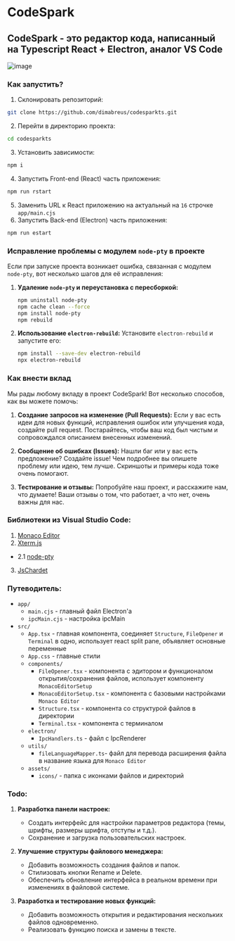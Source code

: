 # CodeSpark
## CodeSpark - это редактор кода, написанный на Typescript React + Electron, аналог VS Code

![image](https://github.com/dimabreus/codesparkts/assets/125917095/3c1d5e09-f77e-44a0-97cf-b2a16f3e6ec9)

### Как запустить?
1. Склонировать репозиторий:
```bash
git clone https://github.com/dimabreus/codesparkts.git
```
2. Перейти в директорию проекта:
```bash
cd codesparkts
```
3. Установить зависимости:
```bash
npm i
```
4. Запустить Front-end (React) часть приложения:
```bash
npm run rstart
```
5. Заменить URL к React приложению на актуальный на `16` строчке `app/main.cjs`
6. Запустить Back-end (Electron) часть приложения:
```bash
npm run estart
```



### Исправление проблемы с модулем `node-pty` в проекте

Если при запуске проекта возникает ошибка, связанная с модулем `node-pty`, вот несколько шагов для её исправления:

1. **Удаление `node-pty` и переустановка с пересборкой:**
   ```bash
   npm uninstall node-pty
   npm cache clean --force
   npm install node-pty
   npm rebuild
   ```

2. **Использование `electron-rebuild`:**
   Установите `electron-rebuild` и запустите его:
   ```bash
   npm install --save-dev electron-rebuild
   npx electron-rebuild
   ```

### Как внести вклад

Мы рады любому вкладу в проект CodeSpark! Вот несколько способов, как вы можете помочь:

1. **Создание запросов на изменение (Pull Requests):**
   Если у вас есть идеи для новых функций, исправления ошибок или улучшения кода, создайте pull request. Постарайтесь, чтобы ваш код был чистым и сопровождался описанием внесенных изменений.

2. **Сообщение об ошибках (Issues):**
   Нашли баг или у вас есть предложение? Создайте issue! Чем подробнее вы опишете проблему или идею, тем лучше. Скриншоты и примеры кода тоже очень помогают.

3. **Тестирование и отзывы:**
   Попробуйте наш проект, и расскажите нам, что думаете! Ваши отзывы о том, что работает, а что нет, очень важны для нас.

### Библиотеки из Visual Studio Code:
1. [Monaco Editor](https://www.npmjs.com/package/monaco-editor)
2. [Xterm.js](https://www.npmjs.com/package/@xterm/xterm)
- 2.1 [node-pty](https://www.npmjs.com/package/node-pty)
3. [JsChardet](https://www.npmjs.com/package/jschardet)

### Путеводитель:
- `app/`
  - `main.cjs` - главный файл Electron'a
  - `ipcMain.cjs` - настройка ipcMain
- `src/`
  - `App.tsx` - главная компонента, соединяет `Structure`, `FileOpener` и `Terminal` в одно, использует react split pane, объявляет основные переменные
  - `App.css` - главные стили
  - `components/`
    - `FileOpener.tsx` - компонента с эдитором и функционалом открытия/сохранения файлов, использует компоненту `MonacoEditorSetup`
    - `MonacoEditorSetup.tsx` - компонента с базовыми настройками `Monaco Editor`
    - `Structure.tsx` - компонента со структурой файлов в директории
    - `Terminal.tsx` - компонента с терминалом
  - `electron/`
    - `IpcHandlers.ts` - файл с IpcRenderer
  - `utils/`
    - `fileLanguageMapper.ts`- файл для перевода расширения файла в название языка для `Monaco Editor`
  - `assets/`
    - `icons/` - папка с иконками файлов и директорий

### Todo:
1. **Разработка панели настроек:**
   - Создать интерфейс для настройки параметров редактора (темы, шрифты, размеры шрифта, отступы и т.д.).
   - Сохранение и загрузка пользовательских настроек.

2. **Улучшение структуры файлового менеджера:**
   - Добавить возможность создания файлов и папок.
   - Стилизовать кнопки Rename и Delete.
   - Обеспечить обновление интерфейса в реальном времени при изменениях в файловой системе.

3. **Разработка и тестирование новых функций:**
   - Добавить возможность открытия и редактирования нескольких файлов одновременно.
   - Реализовать функцию поиска и замены в тексте.